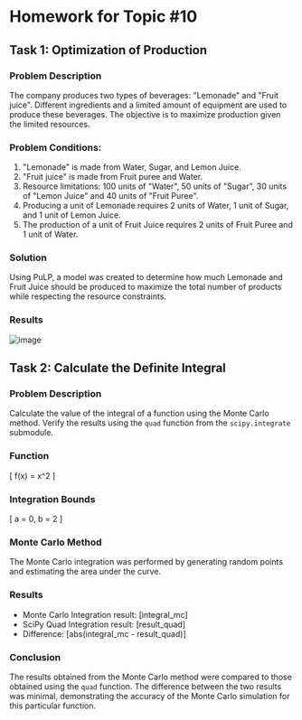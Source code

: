 # Homework for Topic #10

## Task 1: Optimization of Production

### Problem Description
The company produces two types of beverages: "Lemonade" and "Fruit juice". Different ingredients and a limited amount of equipment are used to produce these beverages. The objective is to maximize production given the limited resources.

### Problem Conditions:
1. "Lemonade" is made from Water, Sugar, and Lemon Juice.
2. "Fruit juice" is made from Fruit puree and Water.
3. Resource limitations: 100 units of "Water", 50 units of "Sugar", 30 units of "Lemon Juice" and 40 units of "Fruit Puree".
4. Producing a unit of Lemonade requires 2 units of Water, 1 unit of Sugar, and 1 unit of Lemon Juice.
5. The production of a unit of Fruit Juice requires 2 units of Fruit Puree and 1 unit of Water.

### Solution
Using PuLP, a model was created to determine how much Lemonade and Fruit Juice should be produced to maximize the total number of products while respecting the resource constraints.

### Results
![image](https://github.com/ArturLaski/goit-algo-hw10/assets/162509395/12106288-79a1-4902-9e45-15188c3bb2cc)


## Task 2: Calculate the Definite Integral

### Problem Description
Calculate the value of the integral of a function using the Monte Carlo method. Verify the results using the `quad` function from the `scipy.integrate` submodule.

### Function
\[ f(x) = x^2 \]

### Integration Bounds
\[ a = 0, b = 2 \]

### Monte Carlo Method
The Monte Carlo integration was performed by generating random points and estimating the area under the curve.

### Results
- Monte Carlo Integration result: [integral_mc]
- SciPy Quad Integration result: [result_quad]
- Difference: [abs(integral_mc - result_quad)]

### Conclusion
The results obtained from the Monte Carlo method were compared to those obtained using the `quad` function. The difference between the two results was minimal, demonstrating the accuracy of the Monte Carlo simulation for this particular function.

